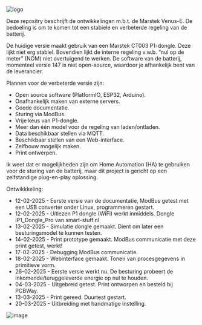 
![logo](https://github.com/user-attachments/assets/343db925-dc42-4a91-88b5-51ac631e3bb0)

Deze repositry beschrijft de ontwikkelingen m.b.t. de Marstek Venus-E.  De bedoeling is om te komen tot een stabiele en verbeterde regeling van de batterij.

De huidige versie maakt gebruik van een Marstek CT003 P1-dongle.  Deze lijkt niet erg stabiel.  Bovendien lijkt de interne regeling v.w.b. “nul op de meter” (NOM) niet overtuigend te werken.  De software van de batterij, momenteel versie 147 is niet open-source, waardoor je afhankelijk bent van de leverancier.

Plannen voor de verbeterde versie zijn:
* Open source software (PlatformIO, ESP32, Arduino).
* Onafhankelijk maken van externe servers.
* Goede documentatie.
* Sturing via ModBus.
* Vrije keus van P1-dongle.
* Meer dan één model voor de regeling van laden/ontladen.
* Data beschikbaar stellen via MQTT.
* Beschikbaar stellen van een Web-interface.
* Zelfbouw mogelijk maken.
* Print ontwerpen.

Ik weet dat er mogelijkheden zijn om Home Automation (HA) te gebruiken voor de sturing van de batterij, maar dit project is gericht op een zelfstandige plug-en-play oplossing.

Ontwikkkeling:
* 12-02-2025 - Eerste versie van de documentatie, ModBus getest met een USB converter onder Linux, programmeren gestart.
* 12-02-2025 - Uitlezen P1 dongle (WiFi) werkt inmiddels.  Dongle iP1_Dongle_Pro van smart-stuff.nl
* 13-02-2025 - Simulatie dongle gemaakt.  Dient om later een besturingsmodel te kunnen testen.
* 14-02-2025 - Print prototype gemaakt.  ModBus communicatie met deze print getest, werkt!
* 17-02-2025 - Debugging ModBus communicatie.
* 18-02-2025 - Webinterface gemaakt. Tonen van procesgegevens in primitieve vorm.
* 26-02-2025 - Eerste versie werkt nu.  De besturing probeert de inkomende/teruggeleverde energie op nul te houden.
* 04-03-2025 - Uitgebreid getest.  Print ontworpen en besteld bij PCBWay.
* 13-03-2025 - Print gereed. Duurtest gestart.
* 20-03-2025 - Uitbreiding met handmatige instelling.

![image](https://github.com/user-attachments/assets/3c637cd9-2cd4-4d71-962b-d980cc887dc8)


 
